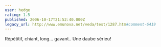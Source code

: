 ```yaml
---
user: hedge
rating: 1.5
published: 2006-10-17T21:52:40.000Z
legacy_url: http://www.emunova.net/veda/test/1287.htm#comment-6419
---
```

Répétitif, chiant, long... gavant..
Une daube sérieu!